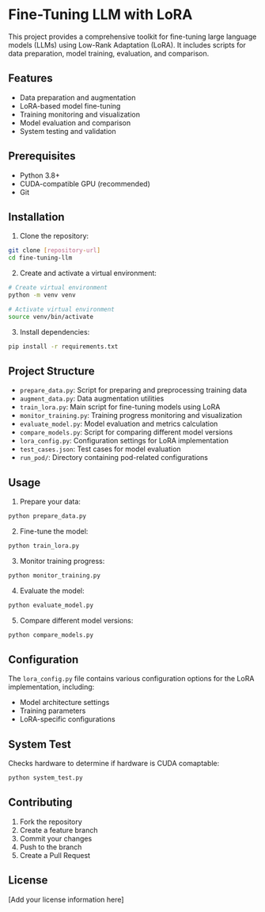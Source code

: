 # Fine-Tuning LLM with LoRA

This project provides a comprehensive toolkit for fine-tuning large language models (LLMs) using Low-Rank Adaptation (LoRA). It includes scripts for data preparation, model training, evaluation, and comparison.

## Features

- Data preparation and augmentation
- LoRA-based model fine-tuning
- Training monitoring and visualization
- Model evaluation and comparison
- System testing and validation

## Prerequisites

- Python 3.8+
- CUDA-compatible GPU (recommended)
- Git

## Installation

1. Clone the repository:

```bash
git clone [repository-url]
cd fine-tuning-llm
```

2. Create and activate a virtual environment:

```bash
# Create virtual environment
python -m venv venv

# Activate virtual environment
source venv/bin/activate
```

3. Install dependencies:

```bash
pip install -r requirements.txt
```

## Project Structure

- `prepare_data.py`: Script for preparing and preprocessing training data
- `augment_data.py`: Data augmentation utilities
- `train_lora.py`: Main script for fine-tuning models using LoRA
- `monitor_training.py`: Training progress monitoring and visualization
- `evaluate_model.py`: Model evaluation and metrics calculation
- `compare_models.py`: Script for comparing different model versions
- `lora_config.py`: Configuration settings for LoRA implementation
- `test_cases.json`: Test cases for model evaluation
- `run_pod/`: Directory containing pod-related configurations

## Usage

1. Prepare your data:

```bash
python prepare_data.py
```

2. Fine-tune the model:

```bash
python train_lora.py
```

3. Monitor training progress:

```bash
python monitor_training.py
```

4. Evaluate the model:

```bash
python evaluate_model.py
```

5. Compare different model versions:

```bash
python compare_models.py
```

## Configuration

The `lora_config.py` file contains various configuration options for the LoRA implementation, including:

- Model architecture settings
- Training parameters
- LoRA-specific configurations

## System Test

Checks hardware to determine if hardware is CUDA comaptable:

```bash
python system_test.py
```

## Contributing

1. Fork the repository
2. Create a feature branch
3. Commit your changes
4. Push to the branch
5. Create a Pull Request

## License

[Add your license information here]
